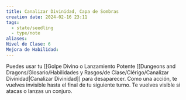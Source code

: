 ```yaml
---
title: Canalizar Divinidad, Capa de Sombras
creation date: 2024-02-16 23:11
tags:
  - state/seedling
  - type/note
aliases: 
Nivel de Clase: 6
Mejora de Habilidad:
---
```

Puedes usar tu [[Golpe Divino o Lanzamiento Potente [[Dungeons and Dragons/Glosario/Habilidades y Rasgos/de Clase/Clérigo/Canalizar Divinidad|Canalizar Divinidad]] para desaparecer. Como una acción, te vuelves invisible hasta el final de tu siguiente turno. Te vuelves visible si atacas o lanzas un conjuro.



